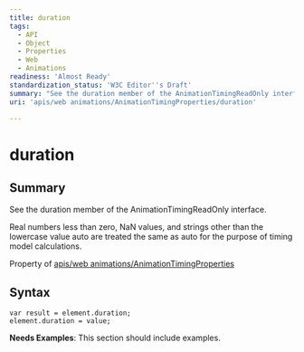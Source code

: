 ```yaml
---
title: duration
tags:
  - API
  - Object
  - Properties
  - Web
  - Animations
readiness: 'Almost Ready'
standardization_status: 'W3C Editor''s Draft'
summary: "See the duration member of the AnimationTimingReadOnly interface.\n"
uri: 'apis/web animations/AnimationTimingProperties/duration'

---
```

# duration

## Summary

See the duration member of the AnimationTimingReadOnly interface.

Real numbers less than zero, NaN values, and strings other than the lowercase value auto are treated the same as auto for the purpose of timing model calculations.

<span data-meta="applies_to" data-type="key">Property of <span data-type="value">[apis/web animations/AnimationTimingProperties](/apis/web_animations/AnimationTimingProperties)</span></span>

## Syntax

``` {.js}
var result = element.duration;
element.duration = value;
```

**Needs Examples**: This section should include examples.

